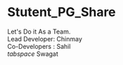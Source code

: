 # Stutent_PG_Share
Let's Do it As a Team.
<br>
Lead Developer: Chinmay<br>
Co-Developers : Sahil<br> *tabspace* Swagat
